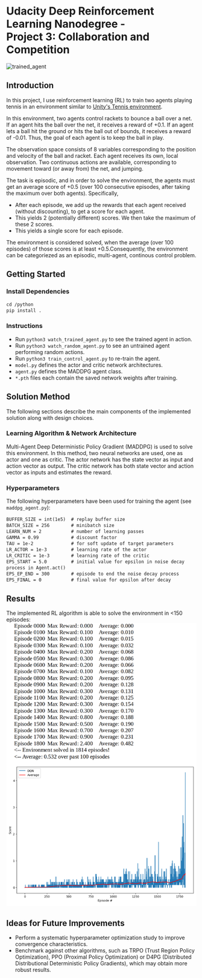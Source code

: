 # Udacity Deep Reinforcement Learning Nanodegree - <br /> Project 3: Collaboration and Competition
![trained_agent](https://github.com/julesser/DeepRL-P3-Collaboration-Competition/blob/main/fig/trained_agent.gif)

## Introduction
In this project, I use reinforcement learning (RL) to train two agents playing tennis in an environment similar to [Unity's Tennis environment](https://github.com/Unity-Technologies/ml-agents/blob/main/docs/Learning-Environment-Examples.md#tennis).

In this environment, two agents control rackets to bounce a ball over a net. If an agent hits the ball over the net, it receives a reward of +0.1. If an agent lets a ball hit the ground or hits the ball out of bounds, it receives a reward of -0.01. Thus, the goal of each agent is to keep the ball in play.

The observation space consists of 8 variables corresponding to the position and velocity of the ball and racket. Each agent receives its own, local observation. Two continuous actions are available, corresponding to movement toward (or away from) the net, and jumping.

The task is episodic, and in order to solve the environment, the agents must get an average score of +0.5 (over 100 consecutive episodes, after taking the maximum over both agents). Specifically,

- After each episode, we add up the rewards that each agent received (without discounting), to get a score for each agent. 
- This yields 2 (potentially different) scores. We then take the maximum of these 2 scores.
- This yields a single score for each episode.

The environment is considered solved, when the average (over 100 episodes) of those scores is at least +0.5.Consequently, the environment can be categoriezed as an episodic, multi-agent, continous control problem.

## Getting Started
### Install Dependencies
    cd /python
    pip install .
### Instructions
- Run `python3 watch_trained_agent.py` to see the trained agent in action.
- Run `python3 watch_random_agent.py` to see an untrained agent performing random actions.
- Run `python3 train_control_agent.py` to re-train the agent.
- `model.py` defines the actor and critic network architectures.
- `agent.py` defines the MADDPG agent class.
- `*.pth` files each contain the saved network weights after training.

## Solution Method
The following sections describe the main components of the implemented solution along with design choices. 
### Learning Algorithm & Network Architecture
Multi-Agent Deep Deterministic Policy Gradient (MADDPG) is used to solve this environment. In this method, two neural networks are used, one as actor and one as critic. The actor network has the state vector as input and action vector as output. The critic network has both state vector and action vector as inputs and estimates the reward. 
### Hyperparameters
The following hyperparameters have been used for training the agent (see `maddpg_agent.py`):

    BUFFER_SIZE = int(1e5)  # replay buffer size
    BATCH_SIZE = 256        # minibatch size
    LEARN_NUM = 2           # number of learning passes
    GAMMA = 0.99            # discount factor
    TAU = 1e-2              # for soft update of target parameters
    LR_ACTOR = 1e-3         # learning rate of the actor 
    LR_CRITIC = 1e-3        # learning rate of the critic
    EPS_START = 5.0         # initial value for epsilon in noise decay process in Agent.act()
    EPS_EP_END = 300        # episode to end the noise decay process
    EPS_FINAL = 0           # final value for epsilon after decay

## Results
The implemented RL algorithm is able to solve the environment in <150 episodes:
![training_results](https://github.com/julesser/DeepRL-P3-Collaboration-Competition/blob/main/fig/results.png) 
## Ideas for Future Improvements
- Perform a systematic hyperparameter optimization study to improve convergence characteristics.  
- Benchmark against other algorithms, such as TRPO (Trust Region Policy Optimization), PPO (Proximal Policy Optimization) or D4PG (Distributed Distributional Deterministic Policy Gradients), which may obtain more robust results.

